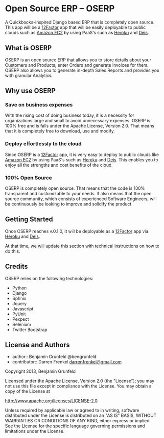 # Open Source ERP – OSERP

A Quickbooks-inspired Django based ERP that is completely open source. This app will be a [12Factor](http://12factor.net/) app that will be easily deployable to public clouds such as [Amazon EC2](http://aws.amazon.com/ec2/) by using PaaS's such as [Heroku](http://heroku.com) and [Deis](http://deis.io).

## What is OSERP

OSERP is an open source ERP that allows you to store details about your Customers and Products, enter Orders and generate Invoices for them. OSERP also allows you to generate in-depth Sales Reports and provides you with granular Analytics.

## Why use OSERP

### Save on business expenses

With the rising cost of doing business today, it is a necessity for organizations large and small to avoid unnecessary expenses. OSERP is 100% free and is falls under the Apache License, Version 2.0. That means that it is completely free to download, use and modify.

### Deploy effortlessly to the cloud

Since OSERP is a [12Factor](http://12factor.net/) app, it is very easy to deploy to public clouds like [Amazon EC2](http://http://aws.amazon.com/ec2/) by using PaaS's such as [Heroku](http://heroku.com) and [Deis](http://deis.io). This enables you to enjoy all the strengths and cost benefits of the cloud.

### 100% Open Source

OSERP is completely open source. That means that the code is 100% transparent and customizable to your needs. It also means that the open source community, which consists of experienced Software Engineers, will be continuously be looking to improve and solidify the product.

## Getting Started

Once OSERP reaches v.0.1.0, it will be deployable as a [12Factor](http://12factor.net/) app via [Heroku](http://heroku.com) and [Deis](http://deis.io).

At that time, we will update this section with technical instructions on how to do this.

## Credits

OSERP relies on the following technologies:

* Python
* Django
* Sphnix
* Jquery
* Javascript
* PyUnit
* Pexpect
* Selenium
* Twitter Bootstrap

## License and Authors

* author:: Benjamin Grunfeld @bengrunfeld
* contributor:: Darren Frenkel darrenfrenkel@gmail.com

Copyright 2013, Benjamin Grunfeld

Licensed under the Apache License, Version 2.0 (the "License"); you may not use this file except in compliance with the License. You may obtain a copy of the License at 

http://www.apache.org/licenses/LICENSE-2.0

Unless required by applicable law or agreed to in writing, software distributed under the License is distributed on an "AS IS" BASIS, WITHOUT WARRANTIES OR CONDITIONS OF ANY KIND, either express or implied. See the License for the specific language governing permissions and limitations under the License.
